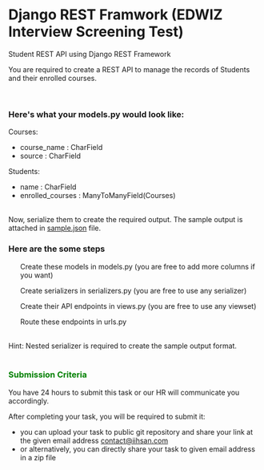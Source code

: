# Django REST Framwork (EDWIZ Interview Screening Test)
Student REST API using Django REST Framework

You are required to create a REST API to manage the records of Students and their enrolled courses.

<br>
<h3>Here's what your models.py would look like:</h3>

Courses:
  + course_name : CharField
  + source : CharField

Students:
  + name : CharField
  + enrolled_courses : ManyToManyField(Courses)


<br>
Now, serialize them to create the required output. The sample output is attached in <a href="https://github.com/iihsan/Django-REST-Task/blob/main/sample.json">sample.json</a> file.

<br>
<h3>Here are the some steps</h3>
  <ul>Create these models in models.py (you are free to add more columns if you want)</ul>
  <ul>Create serializers in serializers.py (you are free to use any serializer)</ul>
  <ul>Create their API endpoints in views.py (you are free to use any viewset)</ul>
  <ul>Route these endpoints in urls.py</ul>

<br>
Hint: Nested serializer is required to create the sample output format.


<br>
<br>

<h3 style="color:green">Submission Criteria</h3>
You have 24 hours to submit this task or our HR will communicate you accordingly.

After completing your task, you will be required to submit it:
+ you can upload your task to public git repository and share your link at the given email address <a href="mailto:contact@iihsan.com
">contact@iihsan.com</a>
+ or alternatively, you can directly share your task to given email address in a zip file
